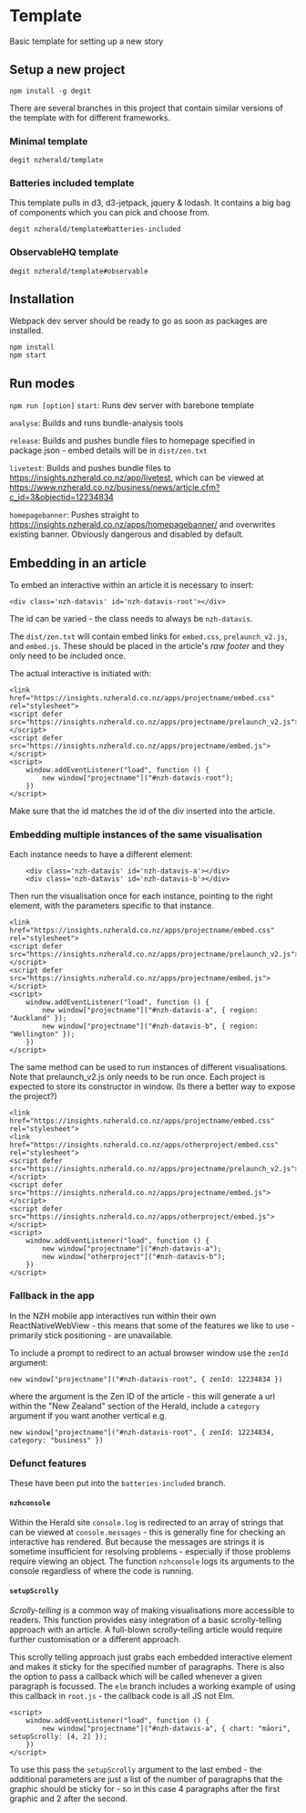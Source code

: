 # Template
Basic template for setting up a new story

## Setup a new project
`npm install -g degit`

There are several branches in this project that contain similar versions of the
template with for different frameworks.

### Minimal template
`degit nzherald/template`

### Batteries included template
This template pulls in d3, d3-jetpack, jquery & lodash. It contains a big bag of components which you can pick and choose from.

`degit nzherald/template#batteries-included`

### ObservableHQ template
`degit nzherald/template#observable`


## Installation
Webpack dev server should be ready to go as soon as packages are installed.
```
npm install
npm start
```


## Run modes
`npm run [option]`
`start`: Runs dev server with barebone template

`analyse`: Builds and runs bundle-analysis tools

`release`: Builds and pushes bundle files to homepage specified in package.json - embed details will be in `dist/zen.txt`

`livetest`: Builds and pushes bundle files to https://insights.nzherald.co.nz/app/livetest, which can be viewed at https://www.nzherald.co.nz/business/news/article.cfm?c_id=3&objectid=12234834

`homepagebanner`: Pushes straight to https://insights.nzherald.co.nz/apps/homepagebanner/ and overwrites existing banner. Obviously dangerous and disabled by default.

## Embedding in an article
To embed an interactive within an article it is necessary to insert:

`<div class='nzh-datavis' id='nzh-datavis-root'></div>`

The id can be varied - the class needs to always be `nzh-datavis`.

The `dist/zen.txt` will contain embed links for `embed.css`, `prelaunch_v2.js`, and `embed.js`.
These should be placed in the article's _raw footer_ and they only need to be included once.

The actual interactive is initiated with:

```
<link href="https://insights.nzherald.co.nz/apps/projectname/embed.css" rel="stylesheet">
<script defer src="https://insights.nzherald.co.nz/apps/projectname/prelaunch_v2.js"></script>
<script defer src="https://insights.nzherald.co.nz/apps/projectname/embed.js"></script>
<script>
    window.addEventListener("load", function () {
        new window["projectname"]("#nzh-datavis-root");
    })
</script>
```

Make sure that the id matches the id of the div inserted into the article.


### Embedding multiple instances of the same visualisation
Each instance needs to have a different element:

```
    <div class='nzh-datavis' id='nzh-datavis-a'></div>
    <div class='nzh-datavis' id='nzh-datavis-b'></div>
```

Then run the visualisation once for each instance, pointing to the right element, with
the parameters specific to that instance.

```
<link href="https://insights.nzherald.co.nz/apps/projectname/embed.css" rel="stylesheet">
<script defer src="https://insights.nzherald.co.nz/apps/projectname/prelaunch_v2.js"></script>
<script defer src="https://insights.nzherald.co.nz/apps/projectname/embed.js"></script>
<script>
    window.addEventListener("load", function () {
        new window["projectname"]("#nzh-datavis-a", { region: "Auckland" });
        new window["projectname"]("#nzh-datavis-b", { region: "Wellington" });
    })
</script>
```

The same method can be used to run instances of different visualisations. Note that
prelaunch_v2.js only needs to be run once. Each project is expected to store its constructor
in window. (Is there a better way to expose the project?)

```
<link href="https://insights.nzherald.co.nz/apps/projectname/embed.css" rel="stylesheet">
<link href="https://insights.nzherald.co.nz/apps/otherproject/embed.css" rel="stylesheet">
<script defer src="https://insights.nzherald.co.nz/apps/projectname/prelaunch_v2.js"></script>
<script defer src="https://insights.nzherald.co.nz/apps/projectname/embed.js"></script>
<script defer src="https://insights.nzherald.co.nz/apps/otherproject/embed.js"></script>
<script>
    window.addEventListener("load", function () {
        new window["projectname"]("#nzh-datavis-a");
        new window["otherproject"]("#nzh-datavis-b");
    })
</script>
```


### Fallback in the app
In the NZH mobile app interactives run within their own ReactNativeWebView - this means that some of
the features we like to use - primarily stick positioning - are unavailable.

To include a prompt to redirect to an actual browser window use the `zenId` argument:

`new window["projectname"]("#nzh-datavis-root", { zenId: 12234834 })`

where the argument is the Zen ID of the article - this will generate a url within the "New Zealand"
section of the Herald, include a `category` argument if you want another vertical e.g.

`new window["projectname"]("#nzh-datavis-root", { zenId: 12234834, category: "business" })`


### Defunct features

These have been put into the `batteries-included` branch.

#### `nzhconsole`
Within the Herald site `console.log` is redirected to an array of strings that can be viewed at
`console.messages` - this is generally fine for checking an interactive has rendered. But because
the messages are strings it is sometime insufficient for resolving problems - especially if those
problems require viewing an object. The function `nzhconsole` logs its arguments to the console
regardless of where the code is running.


#### `setupScrolly`
_Scrolly-telling_ is a common way of making visualisations more accessible to readers. This
function provides easy integration of a basic scrolly-telling approach with an article. A full-blown
scrolly-telling article would require further customisation or a different approach.

This scrolly telling approach just grabs each embedded interactive element and makes it sticky for
the specified number of paragraphs. There is also the option to pass a callback which will be called
whenever a given paragraph is focussed. The `elm` branch includes a working example of using this
callback in `root.js` - the callback code is all JS not Elm.

```
<script>
    window.addEventListener("load", function () {
        new window["projectname"]("#nzh-datavis-a", { chart: "māori", setupScrolly: [4, 2] });
    })
</script>
```

To use this pass the `setupScrolly` argument to the last embed - the additional parameters are just
a list of the number of paragraphs that the graphic should be sticky for - so in this case
4 paragraphs after the first graphic and 2 after the second.
